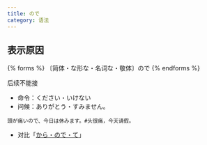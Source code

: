 ```yaml
---
title: ので
category: 语法
---
```


## 表示原因

{% forms %}
〔简体・な形な・名词な・敬体〕ので
{% endforms %}

后续不能接

- 命令：ください・いけない
- 问候：ありがとう・すみません。

```example
頭が痛いので、今日は休みます。#头很痛，今天请假。
```

- 对比「[から・ので・て](../kara-node-te)」
